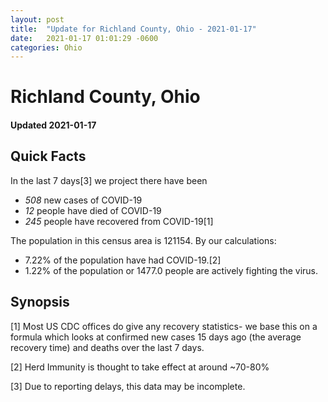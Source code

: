 ```yaml
---
layout: post
title:  "Update for Richland County, Ohio - 2021-01-17"
date:   2021-01-17 01:01:29 -0600
categories: Ohio
---
```


# Richland County, Ohio
#### Updated 2021-01-17

## Quick Facts

In the last 7 days[3] we project there have been
- *508* new cases of COVID-19
- *12* people have died of COVID-19
- *245* people have recovered from COVID-19[1]

The population in this census area is 121154. By our calculations:
- 7.22% of the population have had COVID-19.[2]
- 1.22% of the population or 1477.0 people are actively fighting the virus.

## Synopsis




[1] Most US CDC offices do give any recovery statistics- we base this on a formula which looks at confirmed new cases
15 days ago (the average recovery time) and deaths over the last 7 days.

[2] Herd Immunity is thought to take effect at around ~70-80%

[3] Due to reporting delays, this data may be incomplete.
 
    